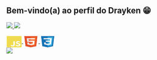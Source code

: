 ## Bem-vindo(a) ao perfil do Drayken 😁

 <div>
   <a href="https://github.com/Drayken">
   <img height="180em" src="https://github-readme-stats.vercel.app/api?username=Drayken&show_icons=true&theme=tokyonight&include_all_commits=true&count_private=true"/>
   <img height="180em" src="https://github-readme-stats.vercel.app/api/top-langs/?username=Drayken&layout=compact&langs_count=6&theme=tokyonight"/>

</div>
<div style="display: inline_block"><br>
  <img align="center" alt="Js" height="30" width="40" src="https://raw.githubusercontent.com/devicons/devicon/master/icons/javascript/javascript-plain.svg">
  <img align="center" alt="HTML" height="30" width="40" src="https://raw.githubusercontent.com/devicons/devicon/master/icons/html5/html5-original.svg">
  <img align="center" alt="CSS" height="30" width="40" src="https://raw.githubusercontent.com/devicons/devicon/master/icons/css3/css3-original.svg">
 
<div> 
  <a href = "ffgabriel748@gmail.com"><img src="https://img.shields.io/badge/-Gmail-%23333?style=for-the-badge&logo=gmail&logoColor=white" target="_blank"></a>
 
